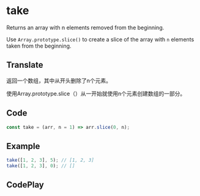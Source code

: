# take

Returns an array with n elements removed from the beginning.

Use `Array.prototype.slice()` to create a slice of the array with `n` elements taken from the beginning.

## Translate

返回一个数组，其中从开头删除了n个元素。

使用Array.prototype.slice（）从一开始就使用n个元素创建数组的一部分。

## Code

```js
const take = (arr, n = 1) => arr.slice(0, n);
```

## Example

```js
take([1, 2, 3], 5); // [1, 2, 3]
take([1, 2, 3], 0); // []
```

## CodePlay

<template>
  <code-play codeplay-id="" />
</template>
